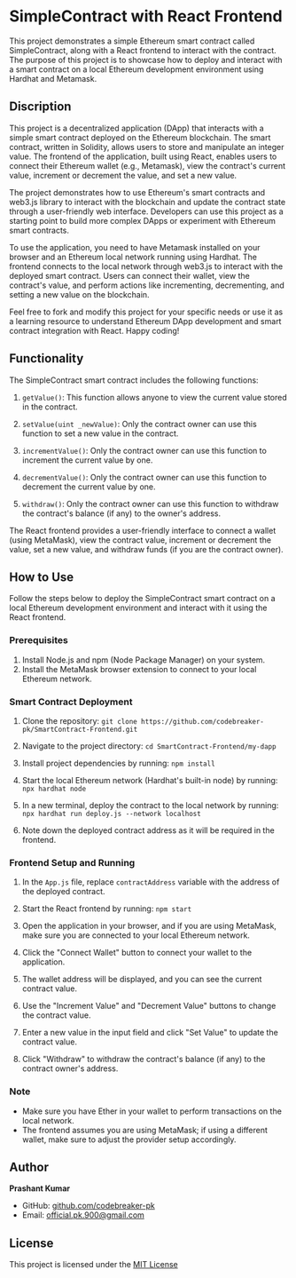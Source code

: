 # SimpleContract with React Frontend

This project demonstrates a simple Ethereum smart contract called SimpleContract, along with a React frontend to interact with the contract. The purpose of this project is to showcase how to deploy and interact with a smart contract on a local Ethereum development environment using Hardhat and Metamask.
## Discription
This project is a decentralized application (DApp) that interacts with a simple smart contract deployed on the Ethereum blockchain. The smart contract, written in Solidity, allows users to store and manipulate an integer value. The frontend of the application, built using React, enables users to connect their Ethereum wallet (e.g., Metamask), view the contract's current value, increment or decrement the value, and set a new value.

The project demonstrates how to use Ethereum's smart contracts and web3.js library to interact with the blockchain and update the contract state through a user-friendly web interface. Developers can use this project as a starting point to build more complex DApps or experiment with Ethereum smart contracts.

To use the application, you need to have Metamask installed on your browser and an Ethereum local network running using Hardhat. The frontend connects to the local network through web3.js to interact with the deployed smart contract. Users can connect their wallet, view the contract's value, and perform actions like incrementing, decrementing, and setting a new value on the blockchain.

Feel free to fork and modify this project for your specific needs or use it as a learning resource to understand Ethereum DApp development and smart contract integration with React. Happy coding!
## Functionality

The SimpleContract smart contract includes the following functions:

1. `getValue()`: This function allows anyone to view the current value stored in the contract.

2. `setValue(uint _newValue)`: Only the contract owner can use this function to set a new value in the contract.

3. `incrementValue()`: Only the contract owner can use this function to increment the current value by one.

4. `decrementValue()`: Only the contract owner can use this function to decrement the current value by one.

5. `withdraw()`: Only the contract owner can use this function to withdraw the contract's balance (if any) to the owner's address.

The React frontend provides a user-friendly interface to connect a wallet (using MetaMask), view the contract value, increment or decrement the value, set a new value, and withdraw funds (if you are the contract owner).

## How to Use

Follow the steps below to deploy the SimpleContract smart contract on a local Ethereum development environment and interact with it using the React frontend.

### Prerequisites

1. Install Node.js and npm (Node Package Manager) on your system.
2. Install the MetaMask browser extension to connect to your local Ethereum network.

### Smart Contract Deployment

1. Clone the repository: ```git clone https://github.com/codebreaker-pk/SmartContract-Frontend.git```
2.  Navigate to the project directory:   `cd SmartContract-Frontend/my-dapp`
3. Install project dependencies by running: `npm install`

4. Start the local Ethereum network (Hardhat's built-in node) by running: `npx hardhat node`

5. In a new terminal, deploy the contract to the local network by running: `npx hardhat run deploy.js --network localhost`

6. Note down the deployed contract address as it will be required in the frontend.

### Frontend Setup and Running

1. In the `App.js` file, replace `contractAddress` variable with the address of the deployed contract.

2. Start the React frontend by running: `npm start`

3. Open the application in your browser, and if you are using MetaMask, make sure you are connected to your local Ethereum network.

4. Click the "Connect Wallet" button to connect your wallet to the application.

5. The wallet address will be displayed, and you can see the current contract value.

6. Use the "Increment Value" and "Decrement Value" buttons to change the contract value.

7. Enter a new value in the input field and click "Set Value" to update the contract value.

8. Click "Withdraw" to withdraw the contract's balance (if any) to the contract owner's address.

### Note

- Make sure you have Ether in your wallet to perform transactions on the local network.
- The frontend assumes you are using MetaMask; if using a different wallet, make sure to adjust the provider setup accordingly.


## Author

**Prashant Kumar**

- GitHub: [github.com/codebreaker-pk](https://github.com/codebreaker-pk)
- Email: official.pk.900@gmail.com

## License
This project is licensed under the [MIT License](LICENSE)
